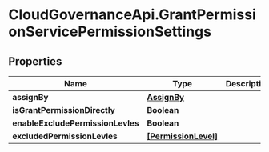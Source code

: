 # CloudGovernanceApi.GrantPermissionServicePermissionSettings

## Properties

Name | Type | Description | Notes
------------ | ------------- | ------------- | -------------
**assignBy** | [**AssignBy**](AssignBy.md) |  | [optional] 
**isGrantPermissionDirectly** | **Boolean** |  | [optional] 
**enableExcludePermissionLevles** | **Boolean** |  | [optional] 
**excludedPermissionLevles** | [**[PermissionLevel]**](PermissionLevel.md) |  | [optional] 


